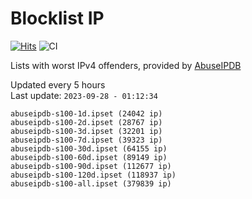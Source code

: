# Blocklist IP

[![Hits](https://hits.seeyoufarm.com/api/count/incr/badge.svg?url=https%3A%2F%2Fgithub.com%2Fborestad%2Fblocklist-ip%2F&count_bg=%2379C83D&title_bg=%23555555&icon=&icon_color=%23E7E7E7&title=hits&edge_flat=false)](https://hits.seeyoufarm.com)  ![CI](https://img.shields.io/github/workflow/status/borestad/blocklist-ip/CI?style=flat-square)

Lists with worst IPv4 offenders, provided by [AbuseIPDB](https://www.abuseipdb.com/)

<!-- FOOTER-PLACEHOLDER -->
Updated every 5 hours<br>
Last update: `2023-09-28 - 01:12:34`
```
abuseipdb-s100-1d.ipset (24042 ip)
abuseipdb-s100-2d.ipset (28767 ip)
abuseipdb-s100-3d.ipset (32201 ip)
abuseipdb-s100-7d.ipset (39323 ip)
abuseipdb-s100-30d.ipset (64155 ip)
abuseipdb-s100-60d.ipset (89149 ip)
abuseipdb-s100-90d.ipset (112677 ip)
abuseipdb-s100-120d.ipset (118937 ip)
abuseipdb-s100-all.ipset (379839 ip)
```
